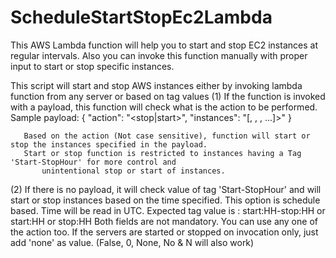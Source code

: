 # ScheduleStartStopEc2Lambda
This AWS Lambda function will help you to start and stop EC2 instances at regular intervals. Also you can invoke this function manually with proper input to start or stop specific instances.

This script will start and stop AWS instances either by invoking lambda function from any server or based on tag values
(1) If the function is invoked with a payload, this function will check what is the action to be performed. Sample payload:
  {
      "action": "<stop|start>",
      "instances": "<NameTag1>[, <NameTag2>, <NameTag3>, ...]>"
  }

       Based on the action (Not case sensitive), function will start or stop the instances specified in the payload.
       Start or stop function is restricted to instances having a Tag 'Start-StopHour' for more control and 
           unintentional stop or start of instances.

 (2) If there is no payload, it will check value of tag 'Start-StopHour' and will start or stop instances based on the time specified.
       This option is schedule based. Time will be read in UTC.
       Expected tag value is : start:HH-stop:HH or start:HH or stop:HH
       Both fields are not mandatory. You can use any one of the action too.
       If the servers are started or stopped on invocation only, just add 'none' as value. (False, 0, None, No & N will also work)

